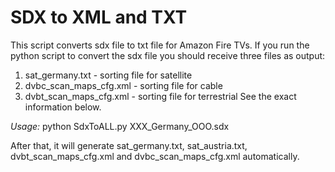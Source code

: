 # SDX to XML and TXT

This script converts sdx file to txt file for Amazon Fire TVs. If you run the python script to convert the sdx file you should receive three files as output:
1.	sat_germany.txt - sorting file for satellite
2.	dvbc_scan_maps_cfg.xml - sorting file for cable
3.	dvbt_scan_maps_cfg.xml - sorting file for terrestrial 
See the exact information below.

*Usage:*
python SdxToALL.py XXX_Germany_OOO.sdx

After that, it will generate sat_germany.txt, sat_austria.txt, dvbt_scan_maps_cfg.xml and dvbc_scan_maps_cfg.xml automatically.
